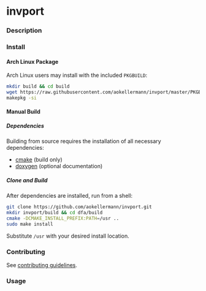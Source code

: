 # invport

### Description

### Install

#### Arch Linux Package
Arch Linux users may install with the included `PKGBUILD`:
```bash
mkdir build && cd build
wget https://raw.githubusercontent.com/aokellermann/invport/master/PKGBUILD
makepkg -si
```

#### Manual Build

##### Dependencies
Building from source requires the installation of all necessary dependencies:
* [cmake](https://github.com/Kitware/CMake) (build only)
* [doxygen](https://github.com/doxygen/doxygen) (optional documentation)

##### Clone and Build
After dependencies are installed, run from a shell:
```bash
git clone https://github.com/aokellermann/invport.git
mkdir invport/build && cd dfa/build
cmake -DCMAKE_INSTALL_PREFIX:PATH=/usr ..
sudo make install
```
Substitute `/usr` with your desired install location.

### Contributing
See [contributing guidelines](.github/CONTRIBUTING.md).

### Usage
